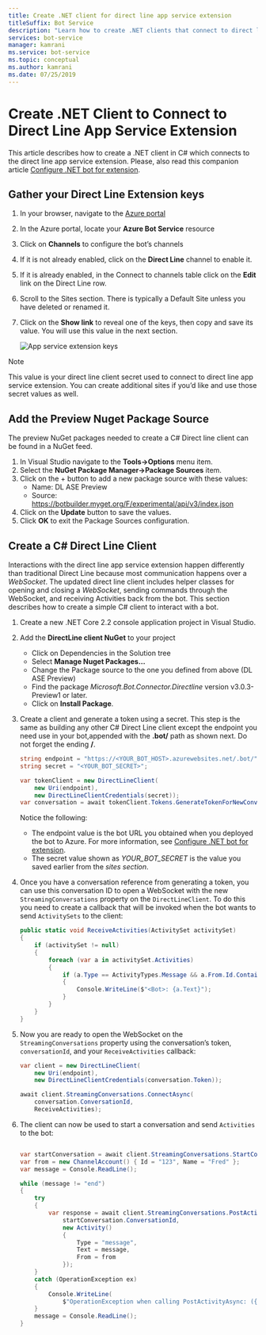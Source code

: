 ```yaml
---
title: Create .NET client for direct line app service extension
titleSuffix: Bot Service
description: "Learn how to create .NET clients that connect to direct line app service extensions. See how to set up C# clients that communicate with bots over WebSockets."
services: bot-service
manager: kamrani
ms.service: bot-service
ms.topic: conceptual
ms.author: kamrani
ms.date: 07/25/2019
---
```


# Create .NET Client to Connect to Direct Line App Service Extension

This article describes how to create a .NET client in C# which connects to the direct line app service extension.
Please, also read this companion article [Configure .NET bot for extension](bot-service-channel-directline-extension-net-bot.md).

## Gather your Direct Line Extension keys

1. In your browser, navigate to the [Azure portal](https://portal.azure.com/)
1. In the Azure portal, locate your **Azure Bot Service** resource
1. Click on **Channels** to configure the bot’s channels
1. If it is not already enabled, click on the **Direct Line** channel to enable it.
1. If it is already enabled, in the Connect to channels table click on the **Edit** link on the Direct Line row.
1. Scroll to the Sites section. There is typically a Default Site unless you have deleted or renamed it.
1. Click on the **Show link** to reveal one of the keys, then copy and save its value. You will use this value in the next section.

    ![App service extension keys](./media/channels/direct-line-extension-extension-keys-net-client.png)

> [!NOTE]
> This value is your direct line client secret used to connect to direct
line app service extension. You can create additional sites if you’d like and use
those secret values as well.

## Add the Preview Nuget Package Source

The preview NuGet packages needed to create a C# Direct line client can be found in a NuGet feed.

1. In Visual Studio navigate to the **Tools->Options** menu item.
1. Select the **NuGet Package Manager->Package Sources** item.
1. Click on the + button to add a new package source with these values:
    - Name: DL ASE Preview
    - Source: https://botbuilder.myget.org/F/experimental/api/v3/index.json
1. Click on the **Update** button to save the values.
1. Click **OK** to exit the Package Sources configuration.

## Create a C# Direct Line Client

Interactions with the direct line app service extension happen differently than traditional Direct Line because most communication happens over a *WebSocket*. The updated direct line client includes helper classes for opening and closing a *WebSocket*, sending commands through the WebSocket, and receiving Activities back from the bot. This section describes how to create a simple C# client to interact with a bot.

1. Create a new .NET Core 2.2 console application project in Visual Studio.
1. Add the **DirectLine client NuGet** to your project
    - Click on Dependencies in the Solution tree
    - Select **Manage Nuget Packages...**
    - Change the Package source to the one you defined from above (DL ASE Preview)
    - Find the package *Microsoft.Bot.Connector.Directline* version v3.0.3-Preview1 or later.
    - Click on **Install Package**.
1. Create a client and generate a token using a secret. This step is the same as building any other C# Direct Line client except the endpoint you need use in your bot,appended with the **.bot/** path as shown next. Do not forget the ending **/**.

    ```csharp
    string endpoint = "https://<YOUR_BOT_HOST>.azurewebsites.net/.bot/";
    string secret = "<YOUR_BOT_SECRET>";

    var tokenClient = new DirectLineClient(
        new Uri(endpoint),
        new DirectLineClientCredentials(secret));
    var conversation = await tokenClient.Tokens.GenerateTokenForNewConversationAsync();
    ```

    Notice the following:
    - The endpoint value is the bot URL you obtained when you deployed the bot to Azure.  For more information, see [Configure .NET bot for extension](bot-service-channel-directline-extension-net-bot.md).
    - The secret value shown as *YOUR_BOT_SECRET* is the value you saved earlier from the *sites section*.

1. Once you have a conversation reference from generating a token, you can use this conversation ID to open a WebSocket with the new `StreamingConversations` property on the `DirectLineClient`. To do this you need to create a callback that will be invoked when the bot wants to send `ActivitySets` to the client:

    ```csharp
    public static void ReceiveActivities(ActivitySet activitySet)
    {
        if (activitySet != null)
        {
            foreach (var a in activitySet.Activities)
            {
                if (a.Type == ActivityTypes.Message && a.From.Id.Contains("bot"))
                {
                    Console.WriteLine($"<Bot>: {a.Text}");
                }
            }
        }
    }
    ```

1. Now you are ready to open the WebSocket on the `StreamingConversations` property using the conversation’s token, `conversationId`, and your `ReceiveActivities` callback:

    ```csharp
    var client = new DirectLineClient(
        new Uri(endpoint),
        new DirectLineClientCredentials(conversation.Token));

    await client.StreamingConversations.ConnectAsync(
        conversation.ConversationId,
        ReceiveActivities);
    ```

1. The client can now be used to start a conversation and send `Activities` to the bot:

    ```csharp

    var startConversation = await client.StreamingConversations.StartConversationAsync();
    var from = new ChannelAccount() { Id = "123", Name = "Fred" };
    var message = Console.ReadLine();

    while (message != "end")
    {
        try
        {
            var response = await client.StreamingConversations.PostActivityAsync(
                startConversation.ConversationId,
                new Activity()
                {
                    Type = "message",
                    Text = message,
                    From = from
                });
        }
        catch (OperationException ex)
        {
            Console.WriteLine(
                $"OperationException when calling PostActivityAsync: ({ex.StatusCode})");
        }
        message = Console.ReadLine();
    }
    ```
